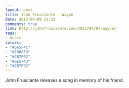 ```yaml
---
layout: post
title: John Frusciante - Wayne
date: 2013-04-09 21:33
comments: true
link: http://johnfrusciante.com/2013/04/07/wayne/
tags:
- music
colors:
- "#665F4C"
- "#706859"
- "#2B7F92"
- "#6E5743"
- "#2B7F92"
---
```


John Frusciante releases a song in memory of his friend.
